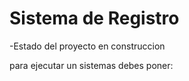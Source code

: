<h1>Sistema de Registro</h1>

-Estado del proyecto en construccion

para ejecutar un sistemas debes poner:

